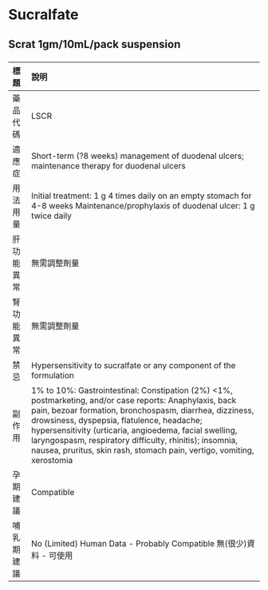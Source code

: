 # Sucralfate

## Scrat 1gm/10mL/pack suspension

##### 

| 標題       | 說明                                                                                                                                                                                                                                                                                                                                                                                                            |
|:-----------|:----------------------------------------------------------------------------------------------------------------------------------------------------------------------------------------------------------------------------------------------------------------------------------------------------------------------------------------------------------------------------------------------------------------|
| 藥品代碼   | LSCR                                                                                                                                                                                                                                                                                                                                                                                                            |
| 適應症     | Short-term (?8 weeks) management of duodenal ulcers; maintenance therapy for duodenal ulcers                                                                                                                                                                                                                                                                                                                    |
| 用法用量   | Initial treatment: 1 g 4 times daily on an empty stomach for 4-8 weeks Maintenance/prophylaxis of duodenal ulcer: 1 g twice daily                                                                                                                                                                                                                                                                               |
| 肝功能異常 | 無需調整劑量                                                                                                                                                                                                                                                                                                                                                                                                    |
| 腎功能異常 | 無需調整劑量                                                                                                                                                                                                                                                                                                                                                                                                    |
| 禁忌       | Hypersensitivity to sucralfate or any component of the formulation                                                                                                                                                                                                                                                                                                                                              |
| 副作用     | 1% to 10%: Gastrointestinal: Constipation (2%) <1%, postmarketing, and/or case reports: Anaphylaxis, back pain, bezoar formation, bronchospasm, diarrhea, dizziness, drowsiness, dyspepsia, flatulence, headache; hypersensitivity (urticaria, angioedema, facial swelling, laryngospasm, respiratory difficulty, rhinitis); insomnia, nausea, pruritus, skin rash, stomach pain, vertigo, vomiting, xerostomia |
| 孕期建議   | Compatible                                                                                                                                                                                                                                                                                                                                                                                                      |
| 哺乳期建議 | No (Limited) Human Data - Probably Compatible 無(很少)資料 - 可使用                                                                                                                                                                                                                                                                                                                                             |

